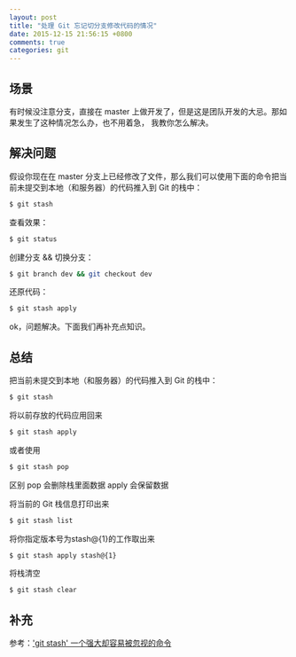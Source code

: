 ```yaml
---
layout: post
title: "处理 Git 忘记切分支修改代码的情况"
date: 2015-12-15 21:56:15 +0800
comments: true
categories: git
---
```

## 场景

有时候没注意分支，直接在 master 上做开发了，但是这是团队开发的大忌。那如果发生了这种情况怎么办，也不用着急，
我教你怎么解决。

## 解决问题

假设你现在在 master 分支上已经修改了文件，那么我们可以使用下面的命令把当前未提交到本地（和服务器）的代码推入到 Git 的栈中：

```sh
$ git stash
```
查看效果：

```sh
$ git status
```

创建分支 && 切换分支：

```sh
$ git branch dev && git checkout dev
```

还原代码：

```sh
$ git stash apply
```

ok，问题解决。下面我们再补充点知识。

<!--more-->

## 总结

把当前未提交到本地（和服务器）的代码推入到 Git 的栈中：

```sh
$ git stash
```

将以前存放的代码应用回来

```sh
$ git stash apply
```

或者使用

```sh
$ git stash pop
```

区别 pop 会删除栈里面数据 apply 会保留数据

将当前的 Git 栈信息打印出来

```sh
$ git stash list
```

将你指定版本号为stash@{1}的工作取出来

```sh
$ git stash apply stash@{1}
```

将栈清空

```sh
$ git stash clear
```

## 补充

参考：['git stash' 一个强大却容易被忽视的命令](http://bbs.chinaunix.net/thread-3605709-1-1.html)
